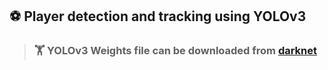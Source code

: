 ## :soccer: Player detection and tracking using YOLOv3
> ### :weight_lifting: YOLOv3 Weights file can be downloaded from [darknet](https://pjreddie.com/darknet/yolo/)
